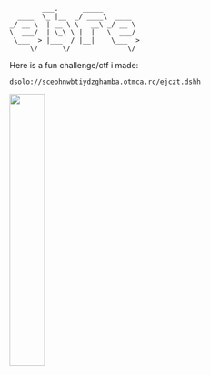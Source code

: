 ```
        ___.      _____         
  ____  \_ |__  _/ ____\  ____  
_/ __ \  | __ \ \   __\ _/ __ \ 
\  ___/  | \_\ \ |  |   \  ___/ 
 \___  > |___  / |__|    \___  >
     \/      \/              \/ 
```

Here is a fun challenge/ctf i made:

`dsolo://sceohnwbtiydzghamba.otmca.rc/ejczt.dshh`


<div>
  <img align="left" width="35%" height="35%" src="https://en.wikipedia.org/wiki/Kryptos#/media/File:Kryptos_sculptor.jpg">
</div>
